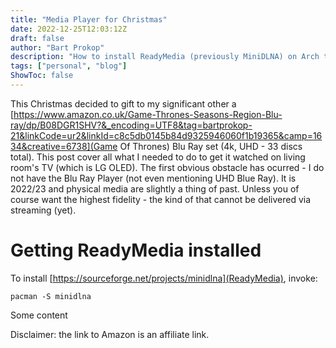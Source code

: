 ```yaml
---
title: "Media Player for Christmas"
date: 2022-12-25T12:03:12Z
draft: false
author: "Bart Prokop"
description: "How to install ReadyMedia (previously MiniDLNA) on Arch to stream UHD videos"
tags: ["personal", "blog"]
ShowToc: false
---
```


This Christmas decided to gift to my significant other a [https://www.amazon.co.uk/Game-Thrones-Seasons-Region-Blu-ray/dp/B08DGR1SHV?&_encoding=UTF8&tag=bartprokop-21&linkCode=ur2&linkId=c8c5db0145b84d9325946060f1b19365&camp=1634&creative=6738](Game Of Thrones) Blu Ray set (4k, UHD - 33 discs total).
This post cover all what I needed to do to get it watched on living room's TV (which is LG OLED).
The first obvious obstacle has ocurred - I do not have the Blu Ray Player (not even mentioning UHD Blue Ray).
It is 2022/23 and physical media are slightly a thing of past.
Unless you of course want the highest fidelity - the kind of that cannot be delivered via streaming (yet).

# Getting ReadyMedia installed

To install [https://sourceforge.net/projects/minidlna](ReadyMedia), invoke:

```
pacman -S minidlna
```



Some content

Disclaimer: the link to Amazon is an affiliate link.
